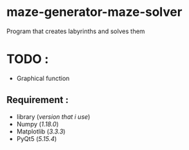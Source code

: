 # maze-generator-maze-solver
Program that creates labyrinths and solves them

# TODO :
 - Graphical function


## Requirement :
- library     (*version that i use*)
- Numpy       (*1.18.0*)
- Matplotlib  (*3.3.3*)
- PyQt5       (*5.15.4*)

